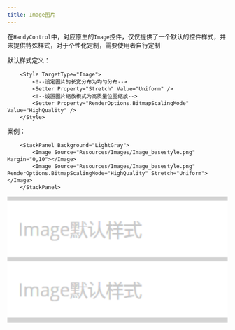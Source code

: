 ```yaml
---
title: Image图片
---
```


在`HandyControl`中，对应原生的`Image`控件，仅仅提供了一个默认的控件样式，并未提供特殊样式，对于个性化定制，需要使用者自行定制

默认样式定义：

```
    <Style TargetType="Image">
    	<!--设定图片的长宽分布为均匀分布-->
        <Setter Property="Stretch" Value="Uniform" />
        <!--设置图片缩放模式为高质量位图缩放-->
        <Setter Property="RenderOptions.BitmapScalingMode" Value="HighQuality" />
    </Style>
```

案例：

```
    <StackPanel Background="LightGray">
        <Image Source="Resources/Images/Image_basestyle.png" Margin="0,10"></Image>
        <Image Source="Resources/Images/Image_basestyle.png" RenderOptions.BitmapScalingMode="HighQuality" Stretch="Uniform"></Image>
    </StackPanel>
```

![image.baseStyle](https://raw.githubusercontent.com/HandyOrg/HandyOrgResource/master/HandyControl/Doc/native_controls/image.baseStyle.png)

